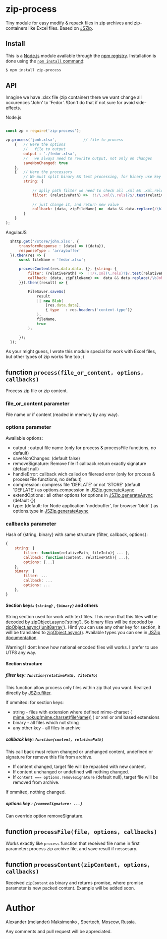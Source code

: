 # zip-process

Tiny module for easy modify & repack files in zip archives and zip-containers like Excel files.
Based on [JSZip](https://stuk.github.io/jszip/).

## Install

This is a [Node.js](https://nodejs.org/en/) module available through the
[npm registry](https://www.npmjs.com/). Installation is done using the
[`npm install` command](https://docs.npmjs.com/getting-started/installing-npm-packages-locally):

```sh
$ npm install zip-process
```

## API

Imagine we have .xlsx file (zip container) there we want change all occurences 'John' to 'Fedor'. 
!Don't do that if not sure for avoid side-effects.

Node.js
```js

const zp = require('zip-process');

zp.process('jonh.xlsx',            // file to process
	{	// Here the options
		//   file to output
		output : './fedor.xlsx',
		//   we always need to rewrite output, not only on changes
		saveNonChanged: true	 
	}, 
	{	// Here the processors
		// We must split binary && text processing, for binary use key binary
		string: { 
			
			// aplly path filter we need to check all .xml && .xml.rels files
			filter: (relativePath) =>  !!/\.xml(\.rels)?$/.test(relativePath),
			
			// just change it, and return new value
			callback: (data, zipFileName) =>  data && data.replace(/\bJohn\b/g, 'Fedor')
		}
	}
);
```

AngularJS
``` js
  $http.get('/store/john.xlsx', {
      transformResponse : (data) => ({data}),
      responseType : 'arraybuffer'
  }).then(res => {
      const fileName = 'fedor.xlsx'; 

      processContent(res.data.data, {}, {string: {
          filter: (relativePath) =>  !!/\.xml(\.rels)?$/.test(relativePath),
          callback: (data, zipFileName) =>  data && data.replace(/\bJohn\b/g, 'Fedor')
      }}).then((result) => {

          FileSaver.saveAs(
              result 
              || new Blob(
                  [res.data.data], 
                  { type   : res.headers('content-type')}
              ),
              fileName,
              true
          );

      });
  });

```


As your might guess, I wrote this module special for work with Excel files, but other types of zip works fine too ;)

## function `process(file_or_content, options, callbacks)`

Process zip file or zip content. 

### file_or_content parameter

File name or if content (readed in memory by any way).

### options parameter

Awailable options:
*	output : output file name (only for process & processFile functions, no default)
*	saveNonChanges: (default false)
*	removeSignature: Remove file if callback return exactly signature (default null)
*	handleError: callback wich called on fileread error (only for process & processFile functions, no default)
*	compression: compress file 'DEFLATE' or not 'STORE' (default 'DEFLATE') as options.compession in [JSZip.generateAsync](https://stuk.github.io/jszip/documentation/api_jszip/generate_async.html)
*	extendOptions : all other options for options in [JSZip.generateAsync](https://stuk.github.io/jszip/documentation/api_jszip/generate_async.html) (default {})
*	type: (default: for Node application 'nodebuffer', for browser 'blob' ) as options.type in [JSZip.generateAsync](https://stuk.github.io/jszip/documentation/api_jszip/generate_async.html)

### callbacks parameter

Hash of {string, binary} with same structure {filter, callback, options}:

``` js
{
	string: {
		filter: function(relativePath, fileInfo){ ... },
		callback: function(content, relativePath){ ...},
		options: {...}
	},
	binary: {
		filter: ...
		callback: ...
		options: ...
	},
}
```


#### Section keys: `{string}` ,  `{binary}` and others

String section used for work with text files. This mean that this files will be decoded 
by [zipObject.async('string')](https://stuk.github.io/jszip/documentation/api_zipobject/async.html). So binary 
files will be decoded by [zipObject.async('unit8array')](https://stuk.github.io/jszip/documentation/api_zipobject/async.html). Hint! you can use any other key for section, it will be translated to [zipObject.async(<my section key>)](https://stuk.github.io/jszip/documentation/api_zipobject/async.html). Available types you can see in [JSZip documentation](https://stuk.github.io/jszip/documentation/api_zipobject/async.html).

Warning! I dont know how national encoded files will works. I prefer to use UTF8 any way. 

#### Section structure

##### *filter* key: `function(relativePath, fileInfo)`

This function allow process only files within zip that you want. Realized directly by [JSZip.filter](https://stuk.github.io/jszip/documentation/api_jszip/filter.html).


If ommited: for section keys:
* string - files with extension where defined mime-charset ( [mime.lookup(mime.charset(fileName))](https://www.npmjs.com/package/mime-types) ) or xml or xml based extensions
* binary - all files which not string
* any other key - all files in archive

##### *callback* key: `function(content, relativePath)`

This call back must return changed or unchanged content, undefined or signature for remove this file from archive. 
* If content changed, target file will be repacked with new content. 
* If content unchanged or undefined will nothing changed.
* If `content === options.removeSignature` (default null), target file will be removed from archive.

If ommited, nothing changed.

##### *options* key : `{removeSignature: ...}`

Can override option removeSignature.

## function `processFile(file, options, callbacks)`

Works exactly like `process` function that received file name in first parameter: process zip archive file, and save result if nessesary.

## function `processContent(zipContent, options, callbacks)`

Received `zipContent` as binary and returns promise, where promise parameter is new packed content. Example will be added soon.

# Author

Alexander (mclander) Maksimenko , Sbertech, Moscow, Russia. 

Any comments and pull request will be appreciated.